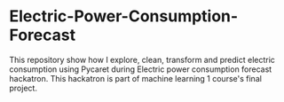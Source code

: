 # Electric-Power-Consumption-Forecast

This repository show how I explore, clean, transform and predict electric consumption using Pycaret during Electric power consumption forecast hackatron. This hackatron is part of machine learning 1 course's final project.
